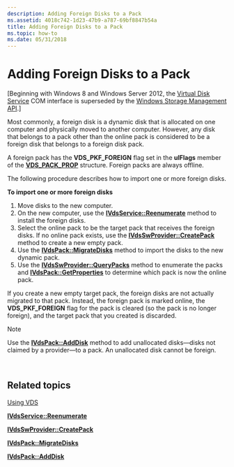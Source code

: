 ```yaml
---
description: Adding Foreign Disks to a Pack
ms.assetid: 4018c742-1d23-47b9-a787-69bf8847b54a
title: Adding Foreign Disks to a Pack
ms.topic: how-to
ms.date: 05/31/2018
---
```


# Adding Foreign Disks to a Pack

\[Beginning with Windows 8 and Windows Server 2012, the [Virtual Disk Service](virtual-disk-service-portal.md) COM interface is superseded by the [Windows Storage Management API](/windows-hardware/drivers/storage/windows-storage-management-api-portal).\]

Most commonly, a foreign disk is a dynamic disk that is allocated on one computer and physically moved to another computer. However, any disk that belongs to a pack other than the online pack is considered to be a foreign disk that belongs to a foreign disk pack.

A foreign pack has the **VDS\_PKF\_FOREIGN** flag set in the **ulFlags** member of the [**VDS\_PACK\_PROP**](/windows/desktop/api/Vds/ns-vds-vds_pack_prop) structure. Foreign packs are always offline.

The following procedure describes how to import one or more foreign disks.

**To import one or more foreign disks**

1.  Move disks to the new computer.
2.  On the new computer, use the [**IVdsService::Reenumerate**](/windows/desktop/api/Vds/nf-vds-ivdsservice-reenumerate) method to install the foreign disks.
3.  Select the online pack to be the target pack that receives the foreign disks. If no online pack exists, use the [**IVdsSwProvider::CreatePack**](/windows/desktop/api/Vds/nf-vds-ivdsswprovider-createpack) method to create a new empty pack.
4.  Use the [**IVdsPack::MigrateDisks**](/windows/desktop/api/Vds/nf-vds-ivdspack-migratedisks) method to import the disks to the new dynamic pack.
5.  Use the [**IVdsSwProvider::QueryPacks**](/windows/desktop/api/Vds/nf-vds-ivdsswprovider-querypacks) method to enumerate the packs and [**IVdsPack::GetProperties**](/windows/desktop/api/Vds/nf-vds-ivdspack-getproperties) to determine which pack is now the online pack.

If you create a new empty target pack, the foreign disks are not actually migrated to that pack. Instead, the foreign pack is marked online, the **VDS\_PKF\_FOREIGN** flag for the pack is cleared (so the pack is no longer foreign), and the target pack that you created is discarded.

> [!Note]  
> Use the [**IVdsPack::AddDisk**](/windows/desktop/api/Vds/nf-vds-ivdspack-adddisk) method to add unallocated disks—disks not claimed by a provider—to a pack. An unallocated disk cannot be foreign.

 

## Related topics

<dl> <dt>

[Using VDS](using-vds.md)
</dt> <dt>

[**IVdsService::Reenumerate**](/windows/desktop/api/Vds/nf-vds-ivdsservice-reenumerate)
</dt> <dt>

[**IVdsSwProvider::CreatePack**](/windows/desktop/api/Vds/nf-vds-ivdsswprovider-createpack)
</dt> <dt>

[**IVdsPack::MigrateDisks**](/windows/desktop/api/Vds/nf-vds-ivdspack-migratedisks)
</dt> <dt>

[**IVdsPack::AddDisk**](/windows/desktop/api/Vds/nf-vds-ivdspack-adddisk)
</dt> </dl>

 

 
